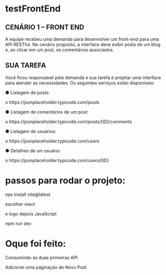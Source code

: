 # testFrontEnd
<h2>CENÁRIO 1 – FRONT END</h2>
A equipe recebeu uma demanda para desenvolver um front-end para uma API RESTful. No
cenário proposto, a interface deve exibir posts de um blog e, ao clicar em um post, os
comentários associados.
<h2>SUA TAREFA</h2>
Você ficou responsável pela demanda e sua tarefa é projetar uma interface para atender as
necessidades. Os seguintes serviços estão disponíveis:
<p>● Listagem de posts:</p>
<a>o https://jsonplaceholder.typicode.com/posts</a>
<p>● Listagem de comentários de um post:</p>
<a>o https://jsonplaceholder.typicode.com/posts/[ID]/comments</a>
<p>● Listagem de usuários:</p>
<a>o https://jsonplaceholder.typicode.com/users</a>
<p>● Detalhes de um usuário:</p>
<a>o https://jsonplaceholder.typicode.com/users/[ID]</a>


<h1>passos para rodar o projeto:</h1>
<p>npx install vite@latest</p>
<p>escolher react</p>
<p>e logo depois JavaScript</p> 
<p>npm run dev</p>

<h1>Oque foi feito:</h1>
<p>Consumindo as duas primeiras API</p>
<p>Adicionei uma páginação de Novo Post</p>
